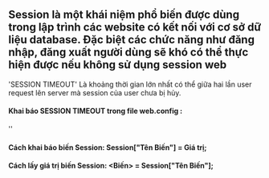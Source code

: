 
## Session là một khái niệm phổ biến được dùng trong lập trình các website có kết nối với cơ sở dữ liệu database. Đặc biệt các chức năng như đăng nhập, đăng xuất người dùng sẽ khó có thể thực hiện được nếu không sử dụng session web

'SESSION TIMEOUT' Là khoảng thời gian lớn nhất có thể giữa hai lần user request lên server mà session của user chưa bị hủy. 
#### Khai báo SESSION TIMEOUT trong file web.config :
'<sessionState timeout="30"></sessionState>'

#### Cách khai báo biến Session: Session["Tên Biến"] = Giá trị;
#### Cách lấy giá trị biến Session: <Biến> = Session["Tên Biến"];




